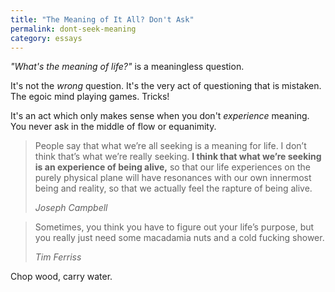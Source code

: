 ```yaml
---
title: "The Meaning of It All? Don't Ask"
permalink: dont-seek-meaning
category: essays
---
```


*"What's the meaning of life?"* is a meaningless question.

It's not the *wrong* question. It's the very act of questioning that is mistaken. The egoic mind playing games. Tricks!

It's an act which only makes sense when you don't *experience* meaning. You never ask in the middle of flow or equanimity.

> People say that what we’re all seeking is a meaning for life. I don’t think that’s what we’re really seeking. **I think that what we’re seeking is an experience of being alive,** so that our life experiences on the purely physical plane will have resonances with our own innermost being and reality, so that we actually feel the rapture of being alive.
>
> <cite>Joseph Campbell</cite>

> Sometimes, you think you have to figure out your life’s purpose, but you really just need some macadamia nuts and a cold fucking shower.
>
> <cite>Tim Ferriss</cite>

Chop wood, carry water.
